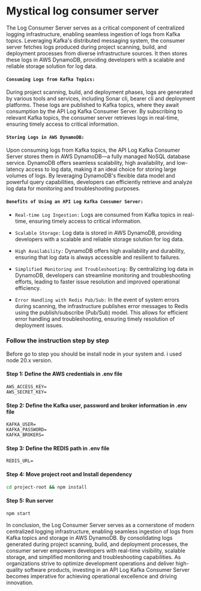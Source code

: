 # Mystical log consumer server

The Log Consumer Server serves as a critical component of centralized logging infrastructure, enabling seamless ingestion of logs from Kafka topics. Leveraging Kafka's distributed messaging system, the consumer server fetches logs produced during project scanning, build, and deployment processes from diverse infrastructure sources. It then stores these logs in AWS DynamoDB, providing developers with a scalable and reliable storage solution for log data.

#### `Consuming Logs from Kafka Topics:`
During project scanning, build, and deployment phases, logs are generated by various tools and services, including Sonar cli, bearer cli  and deployment platforms. These logs are published to Kafka topics, where they await consumption by the API Log Kafka Consumer Server. By subscribing to relevant Kafka topics, the consumer server retrieves logs in real-time, ensuring timely access to critical information.

#### `Storing Logs in AWS DynamoDB:`
Upon consuming logs from Kafka topics, the API Log Kafka Consumer Server stores them in AWS DynamoDB—a fully managed NoSQL database service. DynamoDB offers seamless scalability, high availability, and low-latency access to log data, making it an ideal choice for storing large volumes of logs. By leveraging DynamoDB's flexible data model and powerful query capabilities, developers can efficiently retrieve and analyze log data for monitoring and troubleshooting purposes.

#### `Benefits of Using an API Log Kafka Consumer Server:`

  - `Real-time Log Ingestion:`
     Logs are consumed from Kafka topics in real-time, ensuring timely access to critical information.
    
  - `Scalable Storage:`
     Log data is stored in AWS DynamoDB, providing developers with a scalable and reliable storage solution for log data.
    
  - `High Availability:`
     DynamoDB offers high availability and durability, ensuring that log data is always accessible and resilient to failures.
    
  - `Simplified Monitoring and Troubleshooting:`
     By centralizing log data in DynamoDB, developers can streamline monitoring and troubleshooting efforts, leading to faster 
     issue resolution and improved operational efficiency.

  - `Error Handling with Redis Pub/Sub:` In the event of system errors during scanning, the infrastructure publishes error 
     messages to Redis using the publish/subscribe (Pub/Sub) model. This allows for efficient error handling and 
     troubleshooting, ensuring timely resolution of deployment issues.

### Follow the instruction step by step
Before go to step you should be install node in your system and. i used node 20.x version.


#### Step 1: Define the AWS credentials in .env file
```
AWS_ACCESS_KEY=
AWS_SECRET_KEY=
```

#### Step 2: Define the Kafka user, password and broker information in .env file
```
KAFKA_USER=
KAFKA_PASSWORD=
KAFKA_BROKERS=
```

#### Step 3: Define the REDIS path in .env file
```
REDIS_URL=
```

#### Step 4: Move project root and Install dependency
```sh
cd project-root && npm install
```

#### Step 5: Run server
```sh
npm start
```


In conclusion, the Log Consumer Server serves as a cornerstone of modern centralized logging infrastructure, enabling seamless ingestion of logs from Kafka topics and storage in AWS DynamoDB. By consolidating logs generated during project scanning, build, and deployment processes, the consumer server empowers developers with real-time visibility, scalable storage, and simplified monitoring and troubleshooting capabilities. As organizations strive to optimize development operations and deliver high-quality software products, investing in an API Log Kafka Consumer Server becomes imperative for achieving operational excellence and driving innovation.
